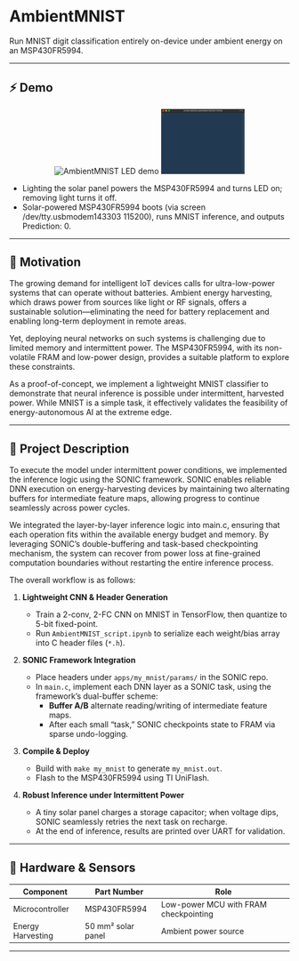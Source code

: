 # AmbientMNIST

Run MNIST digit classification entirely on-device under ambient energy on an MSP430FR5994.

---

## ⚡ Demo
<!--- 동작하는 영상이랑 커맨드창에 제대로 분류되는지 프린트 되는 이미지 or 영상 -->

<p align="center">
  <img src="./ambientMNIST/demo.gif" alt="AmbientMNIST LED demo" width="150px"/>
  <img src="./ambientMNIST/demovideo.gif" alt="AmbientMNIST output demo" width="150px"/>
</p>


- Lighting the solar panel powers the MSP430FR5994 and turns LED on; removing light turns it off.
- Solar-powered MSP430FR5994 boots (via screen /dev/tty.usbmodem143303 115200), runs MNIST inference, and outputs Prediction: 0.

---

## 🎯 Motivation

The growing demand for intelligent IoT devices calls for ultra-low-power systems that can operate without batteries. Ambient energy harvesting, which draws power from sources like light or RF signals, offers a sustainable solution—eliminating the need for battery replacement and enabling long-term deployment in remote areas.

Yet, deploying neural networks on such systems is challenging due to limited memory and intermittent power. The MSP430FR5994, with its non-volatile FRAM and low-power design, provides a suitable platform to explore these constraints.

As a proof-of-concept, we implement a lightweight MNIST classifier to demonstrate that neural inference is possible under intermittent, harvested power. While MNIST is a simple task, it effectively validates the feasibility of energy-autonomous AI at the extreme edge.

---

## 📖 Project Description
To execute the model under intermittent power conditions, we implemented the inference logic using the SONIC framework. SONIC enables reliable DNN execution on energy-harvesting devices by maintaining two alternating buffers for intermediate feature maps, allowing progress to continue seamlessly across power cycles.

We integrated the layer-by-layer inference logic into main.c, ensuring that each operation fits within the available energy budget and memory. By leveraging SONIC’s double-buffering and task-based checkpointing mechanism, the system can recover from power loss at fine-grained computation boundaries without restarting the entire inference process.

The overall workflow is as follows:

1. **Lightweight CNN & Header Generation**  
   - Train a 2-conv, 2-FC CNN on MNIST in TensorFlow, then quantize to 5-bit fixed-point.  
   - Run `AmbientMNIST_script.ipynb` to serialize each weight/bias array into C header files (`*.h`).

2. **SONIC Framework Integration**  
   - Place headers under `apps/my_mnist/params/` in the SONIC repo.  
   - In `main.c`, implement each DNN layer as a SONIC task, using the framework’s dual-buffer scheme:  
     - **Buffer A/B** alternate reading/writing of intermediate feature maps.  
     - After each small “task,” SONIC checkpoints state to FRAM via sparse undo-logging.

3. **Compile & Deploy**  
   - Build with `make my_mnist` to generate `my_mnist.out`.  
   - Flash to the MSP430FR5994 using TI UniFlash.

4. **Robust Inference under Intermittent Power**  
   - A tiny solar panel charges a storage capacitor; when voltage dips, SONIC seamlessly retries the next task on recharge.  
   - At the end of inference, results are printed over UART for validation.

---

## 🔧 Hardware & Sensors

| Component                    | Part Number             | Role                                      |
|------------------------------|-------------------------|-------------------------------------------|
| Microcontroller              | MSP430FR5994            | Low-power MCU with FRAM checkpointing     |
| Energy Harvesting            | 50 mm² solar panel      | Ambient power source                      |

---

